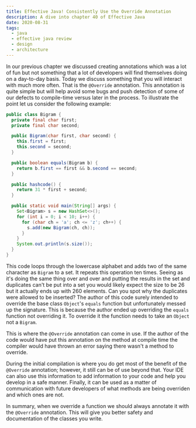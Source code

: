 ```yaml
---
title: Effective Java! Consistently Use the Override Annotation
description: A dive into chapter 40 of Effective Java
date: 2020-08-31
tags:
  - java
  - effective java review
  - design
  - architecture
---
```


In our previous chapter we discussed creating annotations which was a lot of fun but not something that a lot of developers will find themselves doing on a day-to-day basis. Today we discuss something that you will interact with much more often. That is the `@Override` annotation. This annotation is quite simple but will help avoid some bugs and push detection of some of our defects to compile-time versus later in the process. To illustrate the point let us consider the following example:

```java
public class Bigram {
  private final char first;
  private final char second;

  public Bigram(char first, char second) {
    this.first = first;
    this.second = second;
  }

  public boolean equals(Bigram b) {
    return b.first == first && b.second == second;
  }

  public hashcode() {
    return 31 * first + second;
  }

  public static void main(String[] args) {
    Set<Bigram> s = new HashSet<>();
    for (int i = 0; i < 10; i++) {
      for (char ch = 'a'; ch <= 'z'; ch++) {
        s.add(new Bigram(ch, ch));
      }
    }
    System.out.println(s.size());
  }
}
```

This code loops through the lowercase alphabet and adds two of the same character as `Bigram` to a set. It repeats this operation ten times. Seeing as it's doing the same thing over and over and putting the results in the set and duplicates can't be put into a set you would likely expect the size to be 26 but it actually ends up with 260 elements. Can you spot why the duplicates were allowed to be inserted? The author of this code surely intended to override the base class `Object`'s `equals` function but unfortunately messed up the signature. This is because the author ended up overriding the `equals` function not overriding it. To override it the function needs to take an `Object` not a `Bigram`. 

This is where the `@Override` annotation can come in use. If the author of the code would have put this annotation on the method at compile time the compiler would have thrown an error saying there wasn't a method to override.

During the initial compilation is where you do get most of the benefit of the `@Override` annotation; however, it still can be of use beyond that. Your IDE can also use this information to add information to your code and help you develop in a safe manner. Finally, it can be used as a matter of communication with future developers of what methods are being overriden and which ones are not. 

In summary, when we override a function we should always annotate it with the `@Override` annotation. This will give you better safety and documentation of the classes you write. 
 
